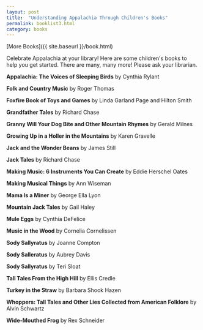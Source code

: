 ```yaml
---
layout: post
title:  "Understanding Appalachia Through Children's Books"
permalink: booklist3.html
category: books
---
```


[More Books]({{ site.baseurl }}/book.html)

Celebrate Appalachia at your library! Here are some children's books to help you
get started. There are many, many more! Please ask your librarian.

**Appalachia: The Voices of Sleeping Birds** by Cynthia Rylant

**Folk and Country Music** by Roger Thomas

**Foxfire Book of Toys and Games** by Linda Garland Page and Hilton Smith

**Grandfather Tales** by Richard Chase

**Granny Will Your Dog Bite and Other Mountain Rhymes** by Gerald Milnes

**Growing Up in a Holler in the Mountains** by Karen Gravelle

**Jack and the Wonder Beans** by James Still

**Jack Tales** by Richard Chase

**Making Music: 6 Instruments You Can Create** by Eddie Herschel Oates

**Making Musical Things** by Ann Wiseman

**Mama Is a Miner** by George Ella Lyon

**Mountain Jack Tales** by Gail Haley

**Mule Eggs** by Cynthia DeFelice

**Music in the Wood** by Cornelia Cornelissen

**Sody Sallyratus** by Joanne Compton

**Sody Salleratus** by Aubrey Davis

**Sody Sallyratus** by Teri Sloat

**Tall Tales From the High Hill** by Ellis Credle

**Turkey in the Straw** by Barbara Shook Hazen

**Whoppers: Tall Tales and Other Lies Collected from American Folklore** by Alvin
Schwartz

**Wide-Mouthed Frog** by Rex Schneider
